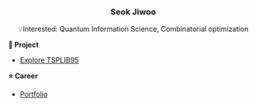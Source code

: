 <div align="center">


### Seok Jiwoo <br>
💡Interested: Quantum Information Science, Combinatorial optimization


</div>


**📒 Project**
- [Explore TSPLIB95](https://exploretsp.netlify.app/)

**⭐ Career**
- [Portfolio](https://seokjw0727.github.io/)
  

